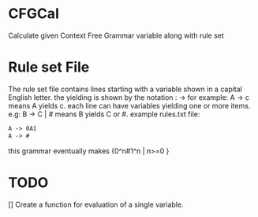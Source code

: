 # CFGCal
Calculate given Context Free Grammar variable along with rule set


# Rule set File
The rule set file contains lines starting with a variable shown in a capital English letter.
the yielding is shown by the notation : ->
for example:
A -> c
means A yields c.
each line can have variables yielding one or more items. e.g:
B -> C | #
means B yields C or #.
example rules.txt file:

``` txt
A -> 0A1
A -> #
```
this grammar eventually makes {0^n#1^n | n>=0 }

# TODO
[] Create a function for evaluation of a single variable.
